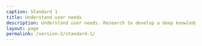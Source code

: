 ```yaml
---
caption: Standard 1
title: Understand user needs
description: Understand user needs. Research to develop a deep knowledge of who the service users are and what that means for the design of the service.
layout: page
permalink: /version-2/standard-1/
---
```

